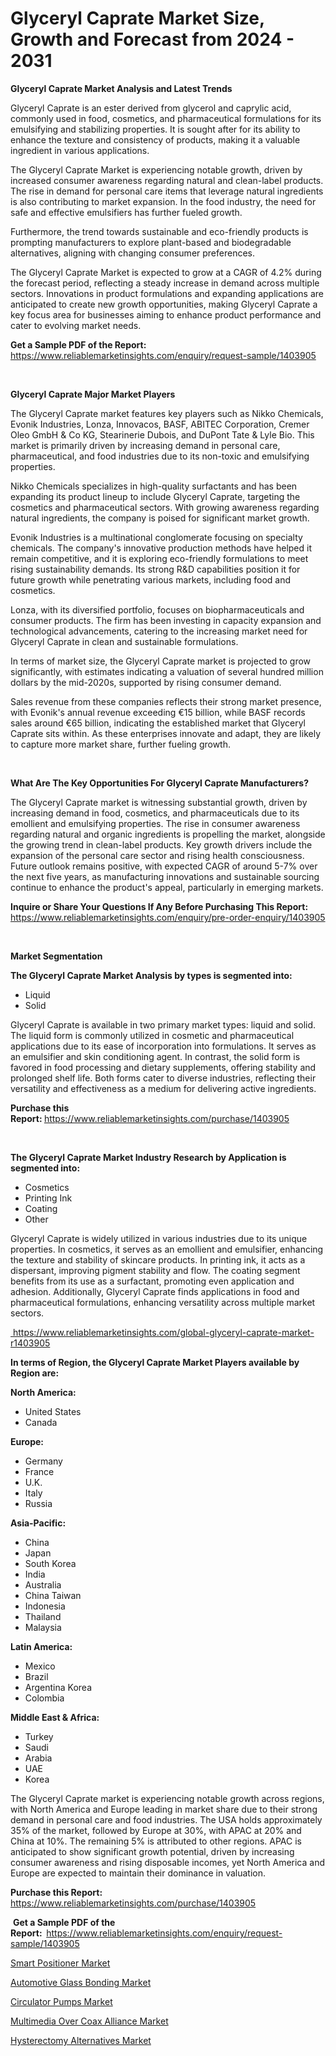 <p><h1>Glyceryl Caprate Market Size, Growth and Forecast from 2024 - 2031</h1></p><p><strong>Glyceryl Caprate Market Analysis and Latest Trends</strong></p>
<p><p>Glyceryl Caprate is an ester derived from glycerol and caprylic acid, commonly used in food, cosmetics, and pharmaceutical formulations for its emulsifying and stabilizing properties. It is sought after for its ability to enhance the texture and consistency of products, making it a valuable ingredient in various applications.</p><p>The Glyceryl Caprate Market is experiencing notable growth, driven by increased consumer awareness regarding natural and clean-label products. The rise in demand for personal care items that leverage natural ingredients is also contributing to market expansion. In the food industry, the need for safe and effective emulsifiers has further fueled growth. </p><p>Furthermore, the trend towards sustainable and eco-friendly products is prompting manufacturers to explore plant-based and biodegradable alternatives, aligning with changing consumer preferences. </p><p>The Glyceryl Caprate Market is expected to grow at a CAGR of 4.2% during the forecast period, reflecting a steady increase in demand across multiple sectors. Innovations in product formulations and expanding applications are anticipated to create new growth opportunities, making Glyceryl Caprate a key focus area for businesses aiming to enhance product performance and cater to evolving market needs.</p></p>
<p><strong>Get a Sample PDF of the Report:&nbsp;</strong> <a href="https://www.reliablemarketinsights.com/enquiry/request-sample/1403905?utm_campaign=1579&utm_medium=2&utm_source=Github&utm_content=ia&utm_term=23102024&utm_id=glyceryl-caprate">https://www.reliablemarketinsights.com/enquiry/request-sample/1403905</a></p>
<p>&nbsp;</p>
<p><strong>Glyceryl Caprate Major Market Players</strong></p>
<p><p>The Glyceryl Caprate market features key players such as Nikko Chemicals, Evonik Industries, Lonza, Innovacos, BASF, ABITEC Corporation, Cremer Oleo GmbH & Co KG, Stearinerie Dubois, and DuPont Tate & Lyle Bio. This market is primarily driven by increasing demand in personal care, pharmaceutical, and food industries due to its non-toxic and emulsifying properties.</p><p>Nikko Chemicals specializes in high-quality surfactants and has been expanding its product lineup to include Glyceryl Caprate, targeting the cosmetics and pharmaceutical sectors. With growing awareness regarding natural ingredients, the company is poised for significant market growth.</p><p>Evonik Industries is a multinational conglomerate focusing on specialty chemicals. The company's innovative production methods have helped it remain competitive, and it is exploring eco-friendly formulations to meet rising sustainability demands. Its strong R&D capabilities position it for future growth while penetrating various markets, including food and cosmetics.</p><p>Lonza, with its diversified portfolio, focuses on biopharmaceuticals and consumer products. The firm has been investing in capacity expansion and technological advancements, catering to the increasing market need for Glyceryl Caprate in clean and sustainable formulations. </p><p>In terms of market size, the Glyceryl Caprate market is projected to grow significantly, with estimates indicating a valuation of several hundred million dollars by the mid-2020s, supported by rising consumer demand. </p><p>Sales revenue from these companies reflects their strong market presence, with Evonik's annual revenue exceeding €15 billion, while BASF records sales around €65 billion, indicating the established market that Glyceryl Caprate sits within. As these enterprises innovate and adapt, they are likely to capture more market share, further fueling growth.</p></p>
<p>&nbsp;</p>
<p><strong>What Are The Key Opportunities For Glyceryl Caprate Manufacturers?</strong></p>
<p><p>The Glyceryl Caprate market is witnessing substantial growth, driven by increasing demand in food, cosmetics, and pharmaceuticals due to its emollient and emulsifying properties. The rise in consumer awareness regarding natural and organic ingredients is propelling the market, alongside the growing trend in clean-label products. Key growth drivers include the expansion of the personal care sector and rising health consciousness. Future outlook remains positive, with expected CAGR of around 5-7% over the next five years, as manufacturing innovations and sustainable sourcing continue to enhance the product's appeal, particularly in emerging markets.</p></p>
<p><strong>Inquire or Share Your Questions If Any Before Purchasing This Report:</strong> <a href="https://www.reliablemarketinsights.com/enquiry/pre-order-enquiry/1403905?utm_campaign=1579&utm_medium=2&utm_source=Github&utm_content=ia&utm_term=23102024&utm_id=glyceryl-caprate">https://www.reliablemarketinsights.com/enquiry/pre-order-enquiry/1403905</a></p>
<p>&nbsp;</p>
<p><strong>Market Segmentation</strong></p>
<p><strong>The Glyceryl Caprate Market Analysis by types is segmented into:</strong></p>
<p><ul><li>Liquid</li><li>Solid</li></ul></p>
<p><p>Glyceryl Caprate is available in two primary market types: liquid and solid. The liquid form is commonly utilized in cosmetic and pharmaceutical applications due to its ease of incorporation into formulations. It serves as an emulsifier and skin conditioning agent. In contrast, the solid form is favored in food processing and dietary supplements, offering stability and prolonged shelf life. Both forms cater to diverse industries, reflecting their versatility and effectiveness as a medium for delivering active ingredients.</p></p>
<p><strong>Purchase this Report:&nbsp;</strong><a href="https://www.reliablemarketinsights.com/purchase/1403905?utm_campaign=1579&utm_medium=2&utm_source=Github&utm_content=ia&utm_term=23102024&utm_id=glyceryl-caprate">https://www.reliablemarketinsights.com/purchase/1403905</a></p>
<p>&nbsp;</p>
<p><strong>The Glyceryl Caprate Market Industry Research by Application is segmented into:</strong></p>
<p><ul><li>Cosmetics</li><li>Printing Ink</li><li>Coating</li><li>Other</li></ul></p>
<p><p>Glyceryl Caprate is widely utilized in various industries due to its unique properties. In cosmetics, it serves as an emollient and emulsifier, enhancing the texture and stability of skincare products. In printing ink, it acts as a dispersant, improving pigment stability and flow. The coating segment benefits from its use as a surfactant, promoting even application and adhesion. Additionally, Glyceryl Caprate finds applications in food and pharmaceutical formulations, enhancing versatility across multiple market sectors.</p></p>
<p><a href="https://www.reliablemarketinsights.com/global-glyceryl-caprate-market-r1403905?utm_campaign=1579&utm_medium=2&utm_source=Github&utm_content=ia&utm_term=23102024&utm_id=glyceryl-caprate">&nbsp;https://www.reliablemarketinsights.com/global-glyceryl-caprate-market-r1403905</a></p>
<p><strong>In terms of Region, the Glyceryl Caprate Market Players available by Region are:</strong></p>
<p>
    <p> <strong> North America: </strong>
        <ul>
            <li>United States</li>
            <li>Canada</li>
        </ul>
        </p> 
    <p> <strong> Europe: </strong>
        <ul>
            <li>Germany</li>
            <li>France</li>
            <li>U.K.</li>
            <li>Italy</li>
            <li>Russia</li>
        </ul>
        </p> 
    <p> <strong> Asia-Pacific: </strong>
        <ul>
            <li>China</li>
            <li>Japan</li>
            <li>South Korea</li>
            <li>India</li>
            <li>Australia</li>
            <li>China Taiwan</li>
            <li>Indonesia</li>
            <li>Thailand</li>
            <li>Malaysia</li>
        </ul>
        </p> 
    <p> <strong> Latin America: </strong>
        <ul>
            <li>Mexico</li>
            <li>Brazil</li>
            <li>Argentina Korea</li>
            <li>Colombia</li>
        </ul>
        </p> 
    <p> <strong> Middle East & Africa: </strong>
        <ul>
            <li>Turkey</li>
            <li>Saudi</li>
            <li>Arabia</li>
            <li>UAE</li>
            <li>Korea</li>
        </ul>
    </p>
    </p>
<p><p>The Glyceryl Caprate market is experiencing notable growth across regions, with North America and Europe leading in market share due to their strong demand in personal care and food industries. The USA holds approximately 35% of the market, followed by Europe at 30%, with APAC at 20% and China at 10%. The remaining 5% is attributed to other regions. APAC is anticipated to show significant growth potential, driven by increasing consumer awareness and rising disposable incomes, yet North America and Europe are expected to maintain their dominance in valuation.</p></p>
<p><strong>Purchase this Report: </strong><a href="https://www.reliablemarketinsights.com/purchase/1403905?utm_campaign=1579&utm_medium=2&utm_source=Github&utm_content=ia&utm_term=23102024&utm_id=glyceryl-caprate">https://www.reliablemarketinsights.com/purchase/1403905</a></p>
<p>&nbsp;<strong>Get a Sample PDF of the Report:&nbsp;&nbsp;</strong><a href="https://www.reliablemarketinsights.com/enquiry/request-sample/1403905?utm_campaign=1579&utm_medium=2&utm_source=Github&utm_content=ia&utm_term=23102024&utm_id=glyceryl-caprate">https://www.reliablemarketinsights.com/enquiry/request-sample/1403905</a></p>
<p><strong></strong></p>
<p><p><a href="https://www.linkedin.com/pulse/smart-positioner-market-trends-strategic-insights-2024-a74se?utm_campaign=1579&utm_medium=2&utm_source=Github&utm_content=ia&utm_term=23102024&utm_id=glyceryl-caprate">Smart Positioner Market</a></p><p><a href="https://www.linkedin.com/pulse/global-automotive-glass-bonding-market-trends-forecasts-strategic-izx2e?utm_campaign=1579&utm_medium=2&utm_source=Github&utm_content=ia&utm_term=23102024&utm_id=glyceryl-caprate">Automotive Glass Bonding Market</a></p><p><a href="https://issuu.com/reportprime-2/docs/circulator-pumps-market-size-2030.p_9820b72c683a0e?utm_campaign=1579&utm_medium=2&utm_source=Github&utm_content=ia&utm_term=23102024&utm_id=glyceryl-caprate">Circulator Pumps Market</a></p><p><a href="https://www.linkedin.com/pulse/global-multimedia-over-coax-alliance-market-trends-analysis-future-8lvie?utm_campaign=1579&utm_medium=2&utm_source=Github&utm_content=ia&utm_term=23102024&utm_id=glyceryl-caprate">Multimedia Over Coax Alliance Market</a></p><p><a href="https://www.linkedin.com/pulse/investment-opportunities-hysterectomy-alternatives-sector-risk-j2sue?utm_campaign=1579&utm_medium=2&utm_source=Github&utm_content=ia&utm_term=23102024&utm_id=glyceryl-caprate">Hysterectomy Alternatives Market</a></p></p>